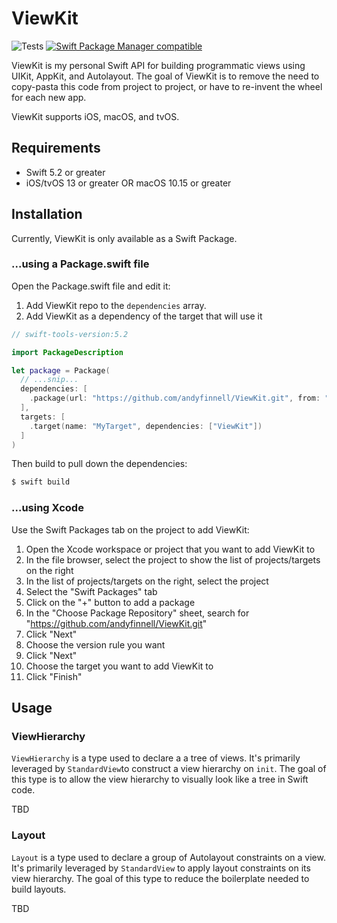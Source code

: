 # ViewKit
![Tests](https://github.com/andyfinnell/ViewKit/workflows/Tests/badge.svg) [![Swift Package Manager compatible](https://img.shields.io/badge/Swift%20Package%20Manager-compatible-brightgreen.svg)](https://github.com/apple/swift-package-manager)

ViewKit is my personal Swift API for building programmatic views using UIKit, AppKit, and Autolayout. The goal of ViewKit is to remove the need to copy-pasta this code from project to project, or have to re-invent the wheel for each new app. 

ViewKit supports iOS, macOS, and tvOS.

## Requirements

- Swift 5.2 or greater
- iOS/tvOS 13 or greater OR macOS 10.15 or greater

## Installation

Currently, ViewKit is only available as a Swift Package.

### ...using a Package.swift file

Open the Package.swift file and edit it:

1. Add ViewKit repo to the `dependencies` array.
1. Add ViewKit as a dependency of the target that will use it

```Swift
// swift-tools-version:5.2

import PackageDescription

let package = Package(
  // ...snip...
  dependencies: [
    .package(url: "https://github.com/andyfinnell/ViewKit.git", from: "0.0.1")
  ],
  targets: [
    .target(name: "MyTarget", dependencies: ["ViewKit"])
  ]
)
```

Then build to pull down the dependencies:

```Bash
$ swift build
```

### ...using Xcode

Use the Swift Packages tab on the project to add ViewKit:

1. Open the Xcode workspace or project that you want to add ViewKit to
1. In the file browser, select the project to show the list of projects/targets on the right
1. In the list of projects/targets on the right, select the project
1. Select the "Swift Packages" tab
1. Click on the "+" button to add a package
1. In the "Choose Package Repository" sheet, search for  "https://github.com/andyfinnell/ViewKit.git"
1. Click "Next"
1. Choose the version rule you want
1. Click "Next"
1. Choose the target you want to add ViewKit to
1. Click "Finish"

## Usage 

### ViewHierarchy

`ViewHierarchy` is a type used to declare a a tree of views. It's primarily leveraged by `StandardView`to construct a view hierarchy on `init`. The goal of this type is to allow the view hierarchy to visually look like a tree in Swift code.

TBD

### Layout

`Layout` is a type used to declare a group of Autolayout constraints on a view. It's primarily leveraged by `StandardView` to apply layout constraints on its view hierarchy. The goal of this type to reduce the boilerplate needed to build layouts.

TBD
